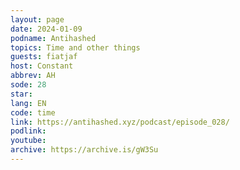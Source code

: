 ```yaml
---
layout: page
date: 2024-01-09
podname: Antihashed
topics: Time and other things
guests: fiatjaf
host: Constant
abbrev: AH
sode: 28
star: 
lang: EN
code: time
link: https://antihashed.xyz/podcast/episode_028/
podlink: 
youtube: 
archive: https://archive.is/gW3Su
---
```


